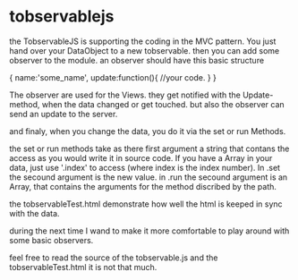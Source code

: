 tobservablejs
=============

the TobservableJS is supporting the coding in the MVC pattern. You just hand over your DataObject to a new tobservable. 
then you can add some observer to the module.
an observer should have this basic structure

{
  name:'some_name', 
  update:function(){ //your code. } 
}

The observer are used for the Views. they get notified with the Update-method, when the data changed or get touched.
but also the observer can send an update to the server.

and finaly, when you change the data, you do it via the set or run Methods. 

the set or run methods take as there first argument a string that contans the access as you would write it in source code.
If you have a Array in your data, just use '.index' to access (where index is the index number).
In .set the secound argument is the new value.
in .run the secound argument is an Array, that contains the arguments for the method discribed by the path.

the tobservableTest.html demonstrate how well the html is keeped in sync with the data.

during the next time I wand to make it more comfortable to play around with some basic observers.

feel free to read the source of the tobservable.js and the tobservableTest.html it is not that much.
